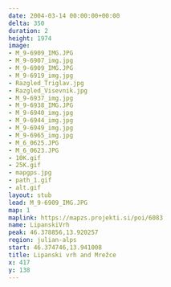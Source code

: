 ```yaml
---
date: 2004-03-14 00:00:00+00:00
delta: 350
duration: 2
height: 1974
image:
- M_9-6909_IMG.JPG
- M_9-6907_img.jpg
- M_9-6909_IMG.JPG
- M_9-6919_img.jpg
- Razgled_Triglav.jpg
- Razgled_Visevnik.jpg
- M_9-6937_img.jpg
- M_9-6938_IMG.JPG
- M_9-6940_img.jpg
- M_9-6944_img.jpg
- M_9-6949_img.jpg
- M_9-6965_img.jpg
- M_6_0625.JPG
- M_6_0623.JPG
- 10K.gif
- 25K.gif
- mapgps.jpg
- path_1.gif
- alt.gif
layout: stub
lead: M_9-6909_IMG.JPG
map: 1
maplink: https://mapzs.projekti.si/poi/6083
name: LipanskiVrh
peak: 46.378856,13.920257
region: julian-alps
start: 46.374746,13.941008
title: Lipanski vrh and Mrežce
x: 417
y: 138
---
```

